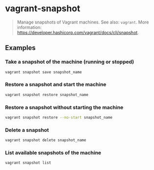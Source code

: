 # vagrant-snapshot

> Manage snapshots of Vagrant machines. See also: `vagrant`. More information: <https://developer.hashicorp.com/vagrant/docs/cli/snapshot>.

## Examples

### Take a snapshot of the machine (running or stopped)

```bash
vagrant snapshot save snapshot_name
```

### Restore a snapshot and start the machine

```bash
vagrant snapshot restore snapshot_name
```

### Restore a snapshot without starting the machine

```bash
vagrant snapshot restore --no-start snapshot_name
```

### Delete a snapshot

```bash
vagrant snapshot delete snapshot_name
```

### List available snapshots of the machine

```bash
vagrant snapshot list
```
